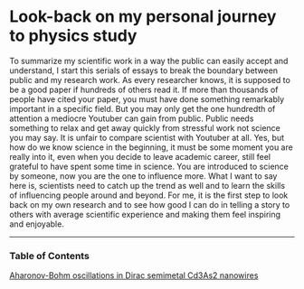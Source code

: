 # Look-back on my personal journey to physics study
To summarize my scientific work in a way the public can easily accept and understand, I start this serials of essays to break the boundary between public and my research work. As every researcher knows, it is supposed to be a good paper if hundreds of others read it. If more than thousands of people have cited your paper, you must have done something remarkably important in a specific field. But you may only get the one hundredth of attention a mediocre Youtuber can gain from public. Public needs something to relax and get away quickly from stressful work not science you may say. It is unfair to compare scientist with Youtuber at all. Yes, but how do we know science in the beginning, it must be some moment you are really into it, even when you decide to leave academic career, still feel grateful to have spent some time in science. You are introduced to science by someone, now you are the one to influence more.  What I want to say here is, scientists need to catch up the trend as well and to learn the skills of influencing people around and beyond. For me, it is the first step to look back on my own research and to see how good I can do in telling a story to others with average scientific experience and making them feel inspiring and enjoyable.

---
### Table of Contents
[Aharonov-Bohm oscillations in Dirac semimetal Cd3As2 nanowires](https://github.com/LarsonLaugh/physjourney/blob/main/ab-effect-dirac-semimetal-nanowire/Aharonov-Bohm%20oscillations%20in%20Dirac%20semimetal%20Cd3As2%20nanowires.md)

